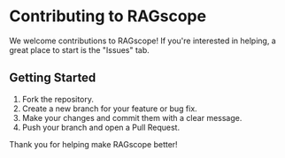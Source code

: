 # Contributing to RAGscope

We welcome contributions to RAGscope! If you're interested in helping, a great place to start is the "Issues" tab.

## Getting Started
1. Fork the repository.
2. Create a new branch for your feature or bug fix.
3. Make your changes and commit them with a clear message.
4. Push your branch and open a Pull Request.

Thank you for helping make RAGscope better!